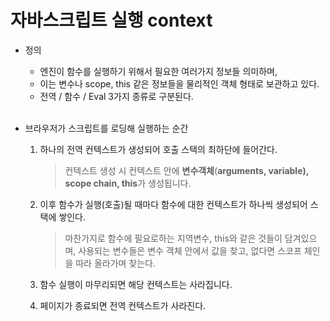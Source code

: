 # 자바스크립트 실행 context<br/>

- 정의<br/>

  - 엔진이 함수를 실행하기 위해서 필요한 여러가지 정보들 의미하며, <br/>
  - 이는 변수나 scope, this 같은 정보들을 물리적인 객체 형태로 보관하고 있다.
  - 전역 / 함수 / Eval 3가지 종류로 구분된다.
    <br/><br/>

- 브라우저가 스크립트를 로딩해 실행하는 순간

  1.  하나의 전역 컨텍스트가 생성되어 호출 스택의 최하단에 들어간다.<br/>
      > 컨텍스트 생성 시 컨텍스트 안에 **변수객체**(**arguments, variable), scope chain, this**가 생성됩니다.<br/>
  2.  이후 함수가 실행(호출)될 때마다 함수에 대한 컨텍스트가 하나씩 생성되어 스택에 쌓인다.

      > 마찬가지로 함수에 필요로하는 지역변수, this와 같은 것들이 담겨있으며, 사용되는 변수들은 변수 객체 안에서 값을 찾고, 없다면 스코프 체인을 따라 올라가며 찾는다.

  3.  함수 실행이 마무리되면 해당 컨텍스트는 사라집니다.<br/>
  4.  페이지가 종료되면 전역 컨텍스트가 사라진다.
